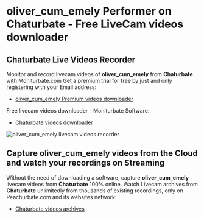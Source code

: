 # oliver_cum_emely Performer on Chaturbate - Free LiveCam videos downloader

## Chaturbate Live Videos Recorder

Monitor and record livecam videos of **oliver_cum_emely** from **Chaturbate** with Moniturbate.com
Get a premium trial for free by just and only registering with your Email address:
* [oliver_cum_emely Premium videos downloader](https://moniturbate.com/request-demo-licence-key.html)

Free livecam videos downloader - Moniturbate Software:
* [Chaturbate videos downloader](https://moniturbate.com/moniturbate-download-software.html)

![oliver_cum_emely livecam videos recorder](https://peachurnet.com/templates/moniturbate-software.png)


## Capture oliver_cum_emely videos from the Cloud and watch your recordings on Streaming

Without the need of downloading a software, capture **oliver_cum_emely** livecam videos from **Chaturbate** 100% online.
Watch Livecam archives from **Chaturbate** unlimitedly from thousands of existing recordings, only on Peachurbate.com and its websites network:
* [Chaturbate videos archives](https://peachurnet.com/)